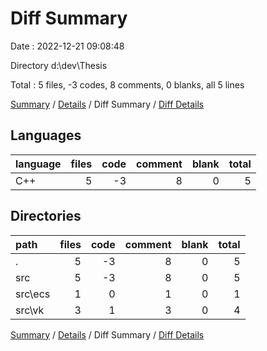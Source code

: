 # Diff Summary

Date : 2022-12-21 09:08:48

Directory d:\\dev\\Thesis

Total : 5 files,  -3 codes, 8 comments, 0 blanks, all 5 lines

[Summary](results.md) / [Details](details.md) / Diff Summary / [Diff Details](diff-details.md)

## Languages
| language | files | code | comment | blank | total |
| :--- | ---: | ---: | ---: | ---: | ---: |
| C++ | 5 | -3 | 8 | 0 | 5 |

## Directories
| path | files | code | comment | blank | total |
| :--- | ---: | ---: | ---: | ---: | ---: |
| . | 5 | -3 | 8 | 0 | 5 |
| src | 5 | -3 | 8 | 0 | 5 |
| src\\ecs | 1 | 0 | 1 | 0 | 1 |
| src\\vk | 3 | 1 | 3 | 0 | 4 |

[Summary](results.md) / [Details](details.md) / Diff Summary / [Diff Details](diff-details.md)